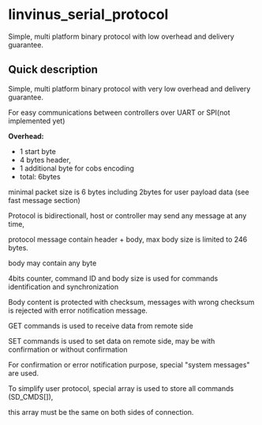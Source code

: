 # linvinus_serial_protocol

Simple, multi platform binary protocol with low overhead and delivery guarantee.

## Quick description


Simple, multi platform binary protocol with very low overhead and delivery guarantee.

For easy communications between controllers over UART or SPI(not implemented yet)

 __Overhead:__
 * 1 start byte
 * 4 bytes header,
 * 1 additional byte for cobs encoding
 * total: 6bytes

minimal packet size is 6 bytes including 2bytes for user payload data (see fast message section)

Protocol is bidirectionall, host or controller may send any message at any time,

protocol message contain header + body, max body size is limited to 246 bytes.

body may contain any byte

4bits counter, command ID and body size is used for commands identification and synchronization

Body content is protected with checksum, messages with wrong checksum is rejected with error notification message.

GET commands is used to receive data from remote side

SET commands is used to set data on remote side, may be with confirmation or without confirmation

For confirmation or error notification purpose, special "system messages" are used.


To simplify user protocol, special array is used to store all commands (SD_CMDS[]),

this array must be the same on both sides of connection.

